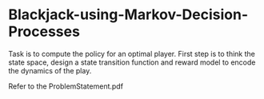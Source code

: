 # Blackjack-using-Markov-Decision-Processes
Task is to compute the policy for an optimal player. First step is to think the state space, design a state transition function and reward model to encode the dynamics of the play.

Refer to the ProblemStatement.pdf

